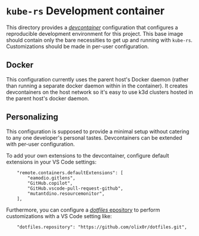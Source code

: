 # `kube-rs` Development container

This directory provides a [_devcontainer_][dc] configuration that configures a
reproducible development environment for this project. This base image should
contain only the bare necessities to get up and running with `kube-rs`.
Customizations should be made in per-user configuration.

## Docker

This configuration currently uses the parent host's Docker daemon (rather than
running a separate docker daemon within in the container). It creates
devcontainers on the host network so it's easy to use k3d clusters hosted in the
parent host's docker daemon.

## Personalizing

This configuration is supposed to provide a minimal setup without catering to
any one developer's personal tastes. Devcontainers can be extended with per-user
configuration.

To add your own extensions to the devcontainer, configure default extensions in
your VS Code settings:

```jsonc
    "remote.containers.defaultExtensions": [
        "eamodio.gitlens",
        "GitHub.copilot",
        "GitHub.vscode-pull-request-github",
        "mutantdino.resourcemonitor",
    ],
```

Furthermore, you can configure a [_dotfiles_ epository][df] to perform
customizations with a VS Code setting like:

```jsonc
    "dotfiles.repository": "https://github.com/olix0r/dotfiles.git",
```

[dc]: https://code.visualstudio.com/docs/remote/containers
[df]: https://dotfiles.github.io/
